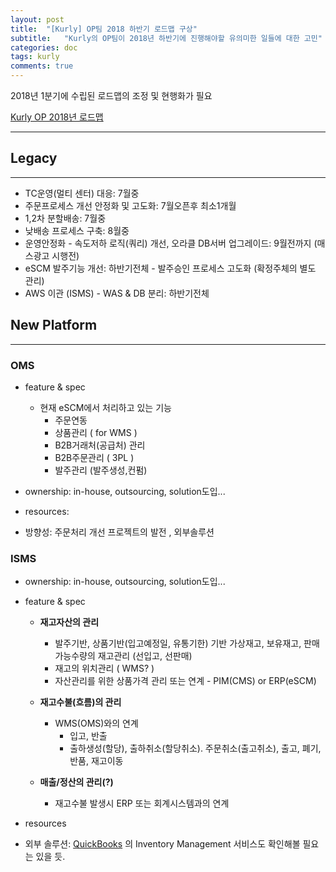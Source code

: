 ```yaml
---
layout: post
title:  "[Kurly] OP팀 2018 하반기 로드맵 구상"
subtitle:   "Kurly의 OP팀이 2018년 하반기에 진행해야할 유의미한 일들에 대한 고민"
categories: doc
tags: kurly
comments: true
---
```


2018년 1분기에 수립된 로드맵의 조정 및 현행화가 필요

[Kurly OP 2018년 로드맵](https://docs.google.com/spreadsheets/d/1LBqsx5OspaK4vhPMrJeUkSVYO-gq_VutKupUK2hb-F0/edit#gid=0)

---

## Legacy

---

- TC운영(멀티 센터) 대응: 7월중
- 주문프로세스 개선 안정화 및 고도화: 7월오픈후 최소1개월
- 1,2차 분할배송: 7월중
- 낮배송 프로세스 구축: 8월중
- 운영안정화 - 속도저하 로직(쿼리) 개선, 오라클 DB서버 업그레이드: 9월전까지 (매스광고 시행전)
- eSCM 발주기능 개선: 하반기전체 - 발주승인 프로세스 고도화 (확정주체의 별도 관리)
- AWS 이관 (ISMS) - WAS & DB 분리: 하반기전체


## New Platform

---

### OMS
 
- feature & spec

  - 현재 eSCM에서 처리하고 있는 기능
    - 주문연동
    - 상품관리 ( for WMS )
    - B2B거래처(공급처) 관리
    - B2B주문관리 ( 3PL )
    - 발주관리 (발주생성,컨펌)

- ownership: in-house, outsourcing, solution도입...
- resources:
- 방향성: 주문처리 개선 프로젝트의 발전 , 외부솔루션

### ISMS

- ownership: in-house, outsourcing, solution도입...
- feature & spec

  - **재고자산의 관리**
    - 발주기반, 상품기반(입고예정일, 유통기한) 기반 가상재고, 보유재고, 판매가능수량의 재고관리 (선입고, 선판매)
	- 재고의 위치관리 ( WMS? ) 
	- 자산관리를 위한 상품가격 관리 또는 연계 - PIM(CMS) or ERP(eSCM) 
	
  - **재고수불(흐름)의 관리**
	- WMS(OMS)와의 연계
	  - 입고, 반출
	  - 출하생성(할당), 출하취소(할당취소). 주문취소(출고취소), 출고, 폐기, 반품, 재고이동
	  
  - **매출/정산의 관리(?)**
    - 재고수불 발생시 ERP 또는 회계시스템과의 연계

- resources
- 외부 솔루션: [QuickBooks](https://quickbooks.intuit.com/global/) 의 Inventory Management 서비스도 확인해볼 필요는 있을 듯.